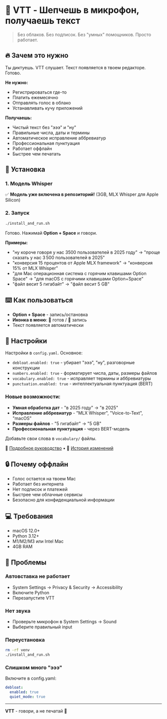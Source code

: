 # 🎤 VTT - Шепчешь в микрофон, получаешь текст

> Без облаков. Без подписок. Без "умных" помощников. Просто работает.

## 🔥 Зачем это нужно

Ты диктуешь. VTT слушает. Текст появляется в твоем редакторе. Готово.

**Не нужно:**
- Регистрироваться где-то
- Платить ежемесячно
- Отправлять голос в облако
- Устанавливать кучу приложений

**Получаешь:**
- Чистый текст без "эээ" и "ну"
- Правильные числа, даты и термины
- Автоматическое исправление аббревиатур
- Профессиональная пунктуация
- Работает оффлайн
- Быстрее чем печатать

## 🚀 Установка

### 1. Модель Whisper
✅ **Модель уже включена в репозиторий!** (3GB, MLX Whisper для Apple Silicon)

### 2. Запуск
```bash
./install_and_run.sh
```

Готово. Нажимай **Option + Space** и говори.

**Примеры:**
- "ну короче говоря у нас 3500 пользователей в 2025 году" → "проще сказать у нас 3 500 пользователей в 2025"
- "конверсия 15 процентов от Apple MLX framework" → "конверсия 15% от MLX Whisper"
- "для Mac операционная система с горячим клавишами Option Space" → "для macOS с горячими клавишами Option+Space"
- "файл весит 5 гигабайт" → "файл весит 5 GB"

## ⌨️ Как пользоваться

- **Option + Space** - запись/остановка
- **Иконка в меню**: 🎤 готов / 🔴 запись
- Текст появляется автоматически

## 🔧 Настройки

Настройки в `config.yaml`. Основное:
- `debloat.enabled: true` - убирает "эээ", "ну", разговорные конструкции
- `numbers.enabled: true` - форматирует числа, даты, размеры файлов
- `vocabulary.enabled: true` - исправляет термины и аббревиатуры
- `punctuation.enabled: true` - интеллектуальная пунктуация (BERT)

### Новые возможности:
- **Умная обработка дат** - "в 2025 году" → "в 2025"
- **Исправление аббревиатур** - "MLX Whisper", "Voice-to-Text", "macOS"
- **Размеры файлов** - "5 гигабайт" → "5 GB"
- **Профессиональная пунктуация** - через BERT-модель

Добавьте свои слова в `vocabulary/` файлы.

📖 [Подробное руководство](PERSONAL_USE_GUIDE.md) • 📝 [История изменений](CHANGELOG.md)

## 🔒 Почему оффлайн

- Голос остается на твоем Mac
- Работает без интернета
- Нет подписок и платежей
- Быстрее чем облачные сервисы
- Безопасно для конфиденциальной информации

## 💻 Требования

- macOS 12.0+
- Python 3.12+
- M1/M2/M3 или Intel Mac
- 4GB RAM

## 🐛 Проблемы

### Автовставка не работает
- System Settings → Privacy & Security → Accessibility
- Включите Python
- Перезапустите VTT

### Нет звука
- Проверьте микрофон в System Settings → Sound
- Выберите правильный input

### Переустановка
```bash
rm -rf venv
./install_and_run.sh
```

### Слишком много "эээ"
Включите в config.yaml:
```yaml
debloat:
  enabled: true
  quiet_mode: true
```

---

**VTT** - говори, а не печатай 🎤